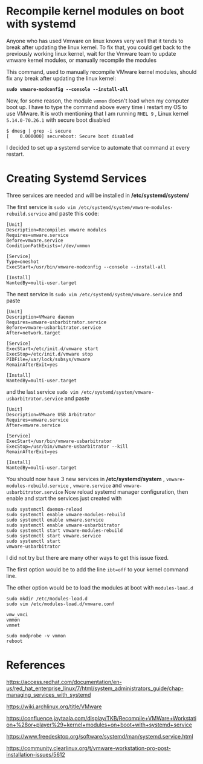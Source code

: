 # Recompile kernel modules on boot with systemd

Anyone who has used Vmware on linux knows very well that it tends to break after updating the linux kernel. To fix that, you could get back to the previously working linux kernel, wait for the Vmware team to update vmware kernel modules, or manually recompile the modules

This command, used to manually recompile VMware kernel modules, should fix any break after updating the linux kernel:

**`sudo vmware-modconfig --console --install-all`**

Now, for some reason, the module `vmmon` doesn't load when my computer boot up. I have to type the command above every time i restart my OS to use VMware.
It is woth mentioning that I am running `RHEL 9` , Linux kernel `5.14.0-70.26.1` with secure boot disabled 
```console
$ dmesg | grep -i secure
[    0.000000] secureboot: Secure boot disabled
```

I decided to set up a systemd service to automate that command at every restart.

# Creating Systemd Services

Three services are needed and will  be installed in **/etc/systemd/system/**

The first service is `sudo vim /etc/systemd/system/vmware-modules-rebuild.service` and paste this code:
```console
[Unit]
Description=Recompiles vmware modules
Requires=vmware.service
Before=vmware.service
ConditionPathExists=!/dev/vmmon
 
[Service]
Type=oneshot
ExecStart=/usr/bin/vmware-modconfig --console --install-all
 
[Install]
WantedBy=multi-user.target
```
The next service is
`sudo vim /etc/systemd/system/vmware.service` and paste
```console
[Unit]
Description=VMware daemon
Requires=vmware-usbarbitrator.service
Before=vmware-usbarbitrator.service
After=network.target

[Service]
ExecStart=/etc/init.d/vmware start
ExecStop=/etc/init.d/vmware stop
PIDFile=/var/lock/subsys/vmware
RemainAfterExit=yes

[Install]
WantedBy=multi-user.target
```

and the last service 
`sudo vim /etc/systemd/system/vmware-usbarbitrator.service` and paste
```console
[Unit]
Description=VMware USB Arbitrator
Requires=vmware.service
After=vmware.service

[Service]
ExecStart=/usr/bin/vmware-usbarbitrator
ExecStop=/usr/bin/vmware-usbarbitrator --kill
RemainAfterExit=yes

[Install]
WantedBy=multi-user.target
```

You should now have 3 new services in **/etc/systemd/system** , `vmware-modules-rebuild.service` , `vmware.service` and `vmware-usbarbitrator.service`
Now reload systemd manager configuration, then enable and start the services just created with
```console
sudo systemctl daemon-reload
sudo systemctl enable vmware-modules-rebuild
sudo systemctl enable vmware.service
sudo systemctl enable vmware-usbarbitrator
sudo systemctl start vmware-modules-rebuild
sudo systemctl start vmware.service
sudo systemctl start
vmware-usbarbitrator
```
I did not try but there are many other ways to get this issue fixed. 

The first option would be to add the line `ibt=off` to your kernel command line.

The other option would be to load the modules at boot with `modules-load.d`
```console
sudo mkdir /etc/modules-load.d
sudo vim /etc/modules-load.d/vmware.conf

vmw_vmci 
vmmon 
vmnet

sudo modprobe -v vmmon
reboot
```

# References
https://access.redhat.com/documentation/en-us/red_hat_enterprise_linux/7/html/system_administrators_guide/chap-managing_services_with_systemd

https://wiki.archlinux.org/title/VMware

https://confluence.jaytaala.com/display/TKB/Recompile+VMWare+Workstation+%28or+player%29+kernel+modules+on+boot+with+systemd+service

https://www.freedesktop.org/software/systemd/man/systemd.service.html

https://community.clearlinux.org/t/vmware-workstation-pro-post-installation-issues/5612
